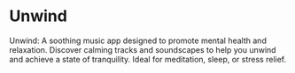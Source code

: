 # Unwind
Unwind: A soothing music app designed to promote mental health and relaxation. Discover calming tracks and soundscapes to help you unwind and achieve a state of tranquility. Ideal for meditation, sleep, or stress relief.
